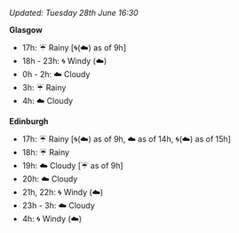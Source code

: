*Updated: Tuesday 28th June 16:30*

**Glasgow**

* 17h: :umbrella: Rainy [:cyclone:(:cloud:) as of 9h]
* 18h - 23h: :cyclone: Windy (:cloud:)
* 0h - 2h: :cloud: Cloudy
* 3h: :umbrella: Rainy
* 4h: :cloud: Cloudy

**Edinburgh**

* 17h: :umbrella: Rainy [:cyclone:(:cloud:) as of 9h, :cloud: as of 14h, :cyclone:(:cloud:) as of 15h]
* 18h: :umbrella: Rainy
* 19h: :cloud: Cloudy [:umbrella: as of 9h]
* 20h: :cloud: Cloudy
* 21h, 22h: :cyclone: Windy (:cloud:)
* 23h - 3h: :cloud: Cloudy
* 4h: :cyclone: Windy (:cloud:)
